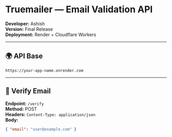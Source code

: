 # Truemailer — Email Validation API

**Developer:** Ashish  
**Version:** Final Release  
**Deployment:** Render + Cloudflare Workers

---

## 🌍 API Base
`https://your-app-name.onrender.com`

---

## 📩 Verify Email
**Endpoint:** `/verify`  
**Method:** POST  
**Headers:** `Content-Type: application/json`  
**Body:**
```json
{ "email": "user@example.com" }
